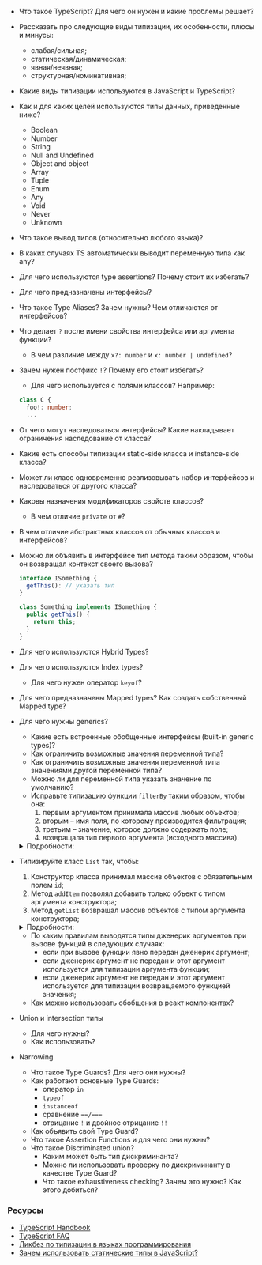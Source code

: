   
* Что такое TypeScript? Для чего он нужен и какие проблемы решает?
* Рассказать про следующие виды типизации, их особенности, плюсы и минусы:
	* слабая/сильная;
	* статическая/динамическая;
	* явная/неявная;
	* структурная/номинативная;
* Какие виды типизации используются в JavaScript и TypeScript?
* Как и для каких целей используются типы данных, приведенные ниже?
	* Boolean
	* Number
	* String
	* Null and Undefined
	* Object and object
	* Array
	* Tuple
	* Enum
	* Any
	* Void
	* Never
	* Unknown
* Что такое вывод типов (относительно любого языка)?
* В каких случаях TS автоматически выводит переменную типа как any?
* Для чего используются type assertions? Почему стоит их избегать?
* Для чего предназначены интерфейсы?
* Что такое Type Aliases? Зачем нужны? Чем отличаются от интерфейсов?
* Что делает `?` после имени свойства интерфейса или аргумента функции?
	*  В чем различие между `x?: number` и `x: number | undefined`?
* Зачем нужен постфикс `!`? Почему его стоит избегать?
	* Для чего используется с полями классов? Например:
  ```ts
  class C {
    foo!: number;
    ...
  ```
* От чего могут наследоваться интерфейсы? Какие накладывает ограничения наследование от класса?
* Какие есть способы типизации static-side класса и instance-side класса?
* Может ли класс одновременно реализовывать набор интерфейсов и наследоваться от другого класса?
* Каковы назначения модификаторов свойств классов?
	* В чем отличие `private` от `#`?
* В чем отличие абстрактных классов от обычных классов и интерфейсов?
* Можно ли объявить в интерфейсе тип метода таким образом, чтобы он возвращал контекст своего вызова?
  ```ts
  interface ISomething {
    getThis(): // указать тип
  }

  class Something implements ISomething {
    public getThis() {
      return this;
    }
  }
  ```
* Для чего используются Hybrid Types?
* Для чего используются Index types?
	* Для чего нужен оператор `keyof`?
* Для чего предназначены Mapped types? Как создать собственный Mapped type?  
* Для чего нужны generics?
	* Какие есть встроенные обобщенные интерфейсы (built-in generic types)?
	* Как ограничить возможные значения переменной типа?
	* Как ограничить возможные значения переменной типа значениями другой переменной типа?
	* Можно ли для переменной типа указать значение по умолчанию?
	* Исправьте типизацию функции `filterBy` таким образом, чтобы она:
		1. первым аргументом принимала массив любых объектов;
		2. вторым – имя поля, по которому производится фильтрация;
		3. третьим – значение, которое должно содержать поле;
		4. возвращала тип первого аргумента (исходного массива).
    <details>
      <summary>Подробности:</summary>

      ```typescript
        // исходная функция
        function filterBy(input: Object[], propName: string, propValue: any): Object[] {
          return input.filter(item => item[propName] === propValue);
        }
      ```
      ```typescript
        // что должно получиться
        interface IEmployee {
          name: string;
          age: number;
          position: 'Programmer' | 'Accountant' | 'Designer';
        }

        const employees: IEmployee[] = [
          { name: 'Michael', age: 20, position: 'Programmer' },
          { name: 'Jordan', age: 25, position: 'Designer' },
          { name: 'Steve', age: 34, position: 'Accountant' },
          { name: 'Tom', age: 19, position: 'Programmer' },
          { name: 'Bob', age: 43, position: 'Programmer' },
          { name: 'Michael', age: 19, position: 'Programmer' },
          { name: 'Bob', age: 27, position: 'Designer' },
        ];

      filterBy(employees, 'position', 'Programmer'); // вернёт IEmployee[]
      filterBy(employees, 'surname', 'Cook'); // ошибка, тип IEmployee не содержит поле 'surname'
      filterBy(employees, 'position', 'Tester'); // ошибка, поле 'position' не может содержать значение 'Tester',
      ```
    </details>
* Типизируйте класс `List` так, чтобы:
	1. Конструктор класса принимал массив объектов с обязательным полем `id`;
	2. Метод `addItem` позволял добавить только объект с типом аргумента конструктора;
	3. Метод `getList` возвращал массив объектов с типом аргумента конструктора;
    <details>
    <summary>Подробности:</summary>
    
      ```typescript
        // Исходный класс
      
        class List {
          private list;

          constructor(list) {
            this.list = list;
          }

          addItem(item) {
            this.list.push(item);
          }

          getList() {
            return this.list;
          }
        }
      ```
      ```typescript
        // Что должно получиться

        interface IGuest {
          login: string;
          password: string;
        }

        const guests: IGuest[] = [
          {
            login: 'guest',
            password: '123',
          }, 
          {
            login: 'user',
            password: '123',
          }
        ];

        const guestsList = new List<IGuest>(guests); // ошибка, в типе IGuest отсутствует поле id

        interface IUser {
          id: number;
          login: string;
          password: string;
        }

        const users: IUser[] = [
          {
            id: 1,
            login: 'guest',
            password: '123',
          }, 
          {
            id: 2,
            login: 'user',
            password: '123',
          }, 
          {
            id: 3,
            login: 'author',
            password: '123',
          }
        ];

        const usersList = new List<IUser>(users); // ok

        usersList.addItem({
          login: 'guest',
          password: '123',
        }); // ошибка, отсутствует поле id

        usersList.addItem({
          id: 3,
          login: 'admin',
        }); // ошибка, отсутствует поле password

        usersList.addItem({
          id: 5,
          login: 'guest',
          password: '123',
        }); // ok

        const usersArray = usersList.getList(); // IUser[];
      ```
    </details>
    
  * По каким правилам выводятся типы дженерик аргументов при вызове функций в следующих случаях:
    * если при вызове функции явно передан дженерик аргумент;
    * если дженерик аргумент не передан и этот аргумент используется для типизации аргумента функции;
    * если дженерик аргумент не передан и этот аргумент используется для типизации возвращаемого функцией значения;
  * Как можно использовать обобщения в реакт компонентах?  
* Union и intersection типы
  * Для чего нужны?
  * Как использовать?
* Narrowing
  * Что такое Type Guards? Для чего они нужны?
  * Как работают основные Type Guards:
    * оператор `in`
    * `typeof`
    * `instanceof`
    * сравнение `==/===`
    * отрицание `!` и двойное отрицание `!!`
  * Как объявить свой Type Guard?
  * Что такое Assertion Functions и для чего они нужны?
  * Что такое Discriminated union?
    * Каким может быть тип дискриминанта?
    * Можно ли использовать проверку по дискриминанту в качестве Type Guard?
    * Что такое exhaustiveness checking? Зачем это нужно? Как этого добиться?

### Ресурсы

* [TypeScript Handbook](https://www.typescriptlang.org/docs/handbook/basic-types.html)
* [TypeScript FAQ](https://github.com/microsoft/TypeScript/wiki/FAQ)
* [Ликбез по типизации в языках программирования](https://habr.com/ru/post/161205/)
* [Зачем использовать статические типы в JavaScript?](https://habr.com/ru/post/326304/)
